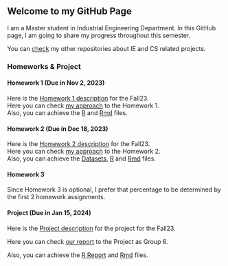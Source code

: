 ## Welcome to my GitHub Page

I am a Master student in Industrial Engineering Department. In this GitHub page, I am going to share my progress throughout this semester.

You can [check](https://github.com/anillturgut?tab=repositories) my other repositories about IE and CS related projects. 

### Homeworks & Project 

#### Homework 1 (Due in Nov 2, 2023)
Here is the [Homework 1 description](files/HW1/IE582_Fall23_Homework1.pdf) for the Fall23.<br>
Here you can check [my approach](files/HW1/IE582HW1.html) to the Homework 1.<br>
Also, you can achieve the [R](files/HW1/IE582HW1_R.R) and [Rmd](files/HW1/IE582HW1.Rmd) files. <br>

#### Homework 2 (Due in Dec 18, 2023)
Here is the [Homework 2 description](files/HW2/IE582_Fall23_Homework2.pdf) for the Fall23.<br>
Here you can check [my approach](files/HW2/IE582HW2.html) to the Homework 2.<br>
Also, you can achieve the [Datasets](https://github.com/BU-IE-582/fall-23-anillturgut/tree/main/files/HW2/Dataset), [R](files/HW2/IE582HW2RScripts.R) and [Rmd](files/HW2/IE582HW2.Rmd) files. <br>

#### Homework 3 

Since Homework 3 is optional, I prefer that percentage to be determined by the first 2 homework assignments. <br>

####  Project (Due in Jan 15, 2024)

Here is the [Project description](files/Project/IE582_Fall23_Project_Description.pdf) for the project for the Fall23. <br>

Here you can check [our report](files/Project/IE582ProjectReportGroup6.pdf) to the Project as Group 6.<br>

Also, you can achieve the [R Report](files/Project/IE582Project.html) and [Rmd](files/Project/IE582Project.Rmd) files. <br>